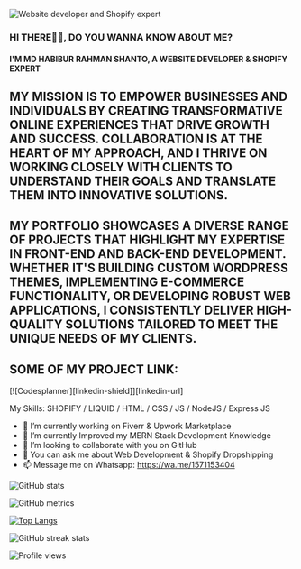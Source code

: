 ![Website developer and Shopify expert](https://media.licdn.com/dms/image/D5616AQHFskSWtF-G6g/profile-displaybackgroundimage-shrink_350_1400/0/1684168770157?e=1689811200&v=beta&t=IcHG9OoauJDkm81RB9l2RjFFVs0MIhKCH5iDqg5_o1k)
### HI THERE🙋‍♂️, DO YOU WANNA KNOW ABOUT ME?
#### I'M MD HABIBUR RAHMAN SHANTO, A WEBSITE DEVELOPER & SHOPIFY EXPERT

## MY MISSION IS TO EMPOWER BUSINESSES AND INDIVIDUALS BY CREATING TRANSFORMATIVE ONLINE EXPERIENCES THAT DRIVE GROWTH AND SUCCESS. COLLABORATION IS AT THE HEART OF MY APPROACH, AND I THRIVE ON WORKING CLOSELY WITH CLIENTS TO UNDERSTAND THEIR GOALS AND TRANSLATE THEM INTO INNOVATIVE SOLUTIONS.
## MY PORTFOLIO SHOWCASES A DIVERSE RANGE OF PROJECTS THAT HIGHLIGHT MY EXPERTISE IN FRONT-END AND BACK-END DEVELOPMENT. WHETHER IT'S BUILDING CUSTOM WORDPRESS THEMES, IMPLEMENTING E-COMMERCE FUNCTIONALITY, OR DEVELOPING ROBUST WEB APPLICATIONS, I CONSISTENTLY DELIVER HIGH-QUALITY SOLUTIONS TAILORED TO MEET THE UNIQUE NEEDS OF MY CLIENTS.
## SOME OF MY PROJECT LINK:
[![Codesplanner][linkedin-shield]][linkedin-url]

My Skills: SHOPIFY / LIQUID / HTML / CSS / JS / NodeJS / Express JS

- 🔭 I’m currently working on Fiverr & Upwork Marketplace 
- 🌱 I’m currently Improved my MERN Stack Development Knowledge
- 👯 I’m looking to collaborate with you on GitHub 
- 💬 You can ask me about Web Development & Shopify Dropshipping 
- 📫 Message me on Whatsapp: https://wa.me/1571153404 


 

![GitHub stats](https://github-readme-stats.vercel.app/api?username=mhrshanto&show_icons=true&count_private=true)  

![GitHub metrics](https://metrics.lecoq.io/mhrshanto)

[![Top Langs](https://github-readme-stats.vercel.app/api/top-langs/?username=mhrshanto)](https://github.com/anuraghazra/github-readme-stats)

![GitHub streak stats](https://streak-stats.demolab.com/?user=mhrshanto)  

![Profile views](https://gpvc.arturio.dev/mhrshanto)  
